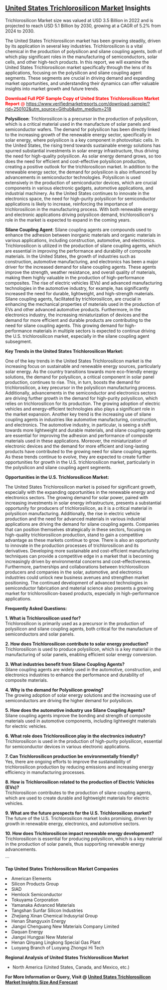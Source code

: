 <h2><a href="https://www.verifiedmarketreports.com/download-sample/?rid=250102&amp;utm_source=Github&amp;utm_medium=218" target="_blank">United States Trichlorosilicon Market</a> Insights</h2><p>Trichlorosilicon Market size was valued at USD 3.5 Billion in 2022 and is projected to reach USD 5.1 Billion by 2030, growing at a CAGR of 5.2% from 2024 to 2030.</p><p> <p>The United States Trichlorosilicon market has been growing steadily, driven by its application in several key industries. Trichlorosilicon is a vital chemical in the production of polysilicon and silane coupling agents, both of which play significant roles in the manufacturing of semiconductors, solar cells, and other high-tech products. In this report, we will examine the United States Trichlorosilicon market specifically through the lens of its applications, focusing on the polysilicon and silane coupling agent segments. These segments are crucial in driving demand and expanding market opportunities, and understanding their dynamics can offer valuable insights into market growth and future trends. <p><span class=""><span style="color: #ff0000;"><strong>Download Full PDF Sample Copy of United States Trichlorosilicon Market Report</strong> @ </span><a href="https://www.verifiedmarketreports.com/download-sample/?rid=250102&amp;utm_source=Github&amp;utm_medium=218" target="_blank">https://www.verifiedmarketreports.com/download-sample/?rid=250102&amp;utm_source=Github&amp;utm_medium=218</a></span></p></p> <p><strong>Polysilicon</strong>: Trichlorosilicon is a precursor in the production of polysilicon, which is a critical material used in the manufacture of solar panels and semiconductor wafers. The demand for polysilicon has been directly linked to the increasing growth of the renewable energy sector, specifically in solar energy, where polysilicon is a key component in photovoltaic cells. In the United States, the rising trend towards sustainable energy solutions has spurred substantial investments in solar energy infrastructure, thus driving the need for high-quality polysilicon. As solar energy demand grows, so too does the need for efficient and cost-effective polysilicon production, creating a positive outlook for the trichlorosilicon market. In addition to the renewable energy sector, the demand for polysilicon is also influenced by advancements in semiconductor technologies. Polysilicon is used extensively in the production of semiconductor devices, which are crucial components in various electronic gadgets, automotive applications, and industrial machinery. As the United States continues to innovate in the electronics space, the need for high-purity polysilicon for semiconductor applications is likely to increase, reinforcing the importance of trichlorosilicon in the manufacturing process. With both renewable energy and electronic applications driving polysilicon demand, trichlorosilicon's role in the market is expected to expand in the coming years.</p> <p><strong>Silane Coupling Agent</strong>: Silane coupling agents are compounds used to enhance the adhesion between inorganic materials and organic materials in various applications, including construction, automotive, and electronics. Trichlorosilicon is utilized in the production of silane coupling agents, which are essential in improving the performance and durability of composite materials. In the United States, the growth of industries such as construction, automotive manufacturing, and electronics has been a major driver for the increased demand for silane coupling agents. These agents improve the strength, weather resistance, and overall quality of materials, making them highly valuable in the production of high-performance composites. The rise of electric vehicles (EVs) and advanced manufacturing technologies in the automotive industry, for example, has significantly increased the need for durable, lightweight, and high-strength materials. Silane coupling agents, facilitated by trichlorosilicon, are crucial in enhancing the mechanical properties of materials used in the production of EVs and other advanced automotive products. Furthermore, in the electronics industry, the increasing miniaturization of devices and the demand for more efficient and durable products are contributing to the need for silane coupling agents. This growing demand for high-performance materials in multiple sectors is expected to continue driving the U.S. trichlorosilicon market, especially in the silane coupling agent subsegment.</p> <p><strong>Key Trends in the United States Trichlorosilicon Market:</strong></p> <p>One of the key trends in the United States Trichlorosilicon market is the increasing focus on sustainable and renewable energy sources, particularly solar energy. As the country transitions towards more eco-friendly energy solutions, the demand for polysilicon, a critical component in solar panel production, continues to rise. This, in turn, boosts the demand for trichlorosilicon, a key precursor in the polysilicon manufacturing process. Additionally, advancements in the semiconductor and electronics sectors are driving further growth in the demand for high-purity polysilicon, which relies on trichlorosilicon for its production. The growing adoption of electric vehicles and energy-efficient technologies also plays a significant role in the market expansion. Another key trend is the increasing use of silane coupling agents in industries like automotive manufacturing, construction, and electronics. The automotive industry, in particular, is seeing a shift towards more lightweight and durable materials, and silane coupling agents are essential for improving the adhesion and performance of composite materials used in these applications. Moreover, the miniaturization of electronic devices and the demand for more efficient and long-lasting products have contributed to the growing need for silane coupling agents. As these trends continue to evolve, they are expected to create further opportunities for growth in the U.S. trichlorosilicon market, particularly in the polysilicon and silane coupling agent segments.</p> <p><strong>Opportunities in the U.S. Trichlorosilicon Market:</strong></p> <p>The United States Trichlorosilicon market is poised for significant growth, especially with the expanding opportunities in the renewable energy and electronics sectors. The growing demand for solar power, paired with increasing investments in solar energy infrastructure, presents a substantial opportunity for producers of trichlorosilicon, as it is a critical material in polysilicon manufacturing. Additionally, the rise in electric vehicle production and the need for advanced materials in various industrial applications are driving the demand for silane coupling agents. Companies that can position themselves strategically in these sectors, focusing on high-quality trichlorosilicon production, stand to gain a competitive advantage as these markets continue to grow. There is also an opportunity to innovate in the production processes of trichlorosilicon and its derivatives. Developing more sustainable and cost-efficient manufacturing techniques can provide a competitive edge in a market that is becoming increasingly driven by environmental concerns and cost-effectiveness. Furthermore, partnerships and collaborations between trichlorosilicon producers and companies in the solar, automotive, and electronics industries could unlock new business avenues and strengthen market positioning. The continued development of advanced technologies in semiconductor fabrication and material science also presents a growing market for trichlorosilicon-based products, especially in high-performance applications.</p> <p><strong>Frequently Asked Questions:</strong></p> <p><strong>1. What is Trichlorosilicon used for?</strong><br>Trichlorosilicon is primarily used as a precursor in the production of polysilicon and silane coupling agents, both critical for the manufacture of semiconductors and solar panels.</p> <p><strong>2. How does Trichlorosilicon contribute to solar energy production?</strong><br>Trichlorosilicon is used to produce polysilicon, which is a key material in the manufacturing of solar panels, enabling efficient solar energy conversion.</p> <p><strong>3. What industries benefit from Silane Coupling Agents?</strong><br>Silane coupling agents are widely used in the automotive, construction, and electronics industries to enhance the performance and durability of composite materials.</p> <p><strong>4. Why is the demand for Polysilicon growing?</strong><br>The growing adoption of solar energy solutions and the increasing use of semiconductors are driving the higher demand for polysilicon.</p> <p><strong>5. How does the automotive industry use Silane Coupling Agents?</strong><br>Silane coupling agents improve the bonding and strength of composite materials used in automotive components, including lightweight materials for electric vehicles.</p> <p><strong>6. What role does Trichlorosilicon play in the electronics industry?</strong><br>Trichlorosilicon is used in the production of high-purity polysilicon, essential for semiconductor devices in various electronic applications.</p> <p><strong>7. Can Trichlorosilicon production be environmentally friendly?</strong><br>Yes, there are ongoing efforts to improve the sustainability of trichlorosilicon production by reducing emissions and increasing energy efficiency in manufacturing processes.</p> <p><strong>8. How is Trichlorosilicon related to the production of Electric Vehicles (EVs)?</strong><br>Trichlorosilicon contributes to the production of silane coupling agents, which are used to create durable and lightweight materials for electric vehicles.</p> <p><strong>9. What are the future prospects for the U.S. Trichlorosilicon market?</strong><br>The future of the U.S. Trichlorosilicon market looks promising, driven by growth in renewable energy, electronics, and automotive sectors.</p> <p><strong>10. How does Trichlorosilicon impact renewable energy development?</strong><br>Trichlorosilicon is essential for producing polysilicon, which is a key material in the production of solar panels, thus supporting renewable energy advancements.</p> ```</p><p><strong>Top United States Trichlorosilicon Market Companies</strong></p><div data-test-id=""><p><li>American Elements</li><li> Silicon Products Group</li><li> SIAD</li><li> Hemlock Semiconductor</li><li> Tokuyama Corporation</li><li> Yamanaka Advanced Materials</li><li> Tangshan Sunfar Silicon Industries</li><li> Zhejiang Xinan Chemical Indusyrial Group</li><li> Henan Shangyuxin Energy</li><li> Jiangxi Chenguang New Materials Company Limited</li><li> Daquan Energy</li><li> Jiangxi Hungpai New Material</li><li> Henan Qinyang Lingkong Special Gas Plant</li><li> Luoyang Branch of Luoyang Zhongsi Hi Tech</li></p><div><strong>Regional Analysis of&nbsp;United States Trichlorosilicon Market</strong></div><ul><li dir="ltr"><p dir="ltr">North America&nbsp;(United States, Canada, and Mexico, etc.)</p></li></ul><p><strong>For More Information or Query, Visit @&nbsp;</strong><strong><a href="https://www.verifiedmarketreports.com/product/trichlorosilicon-market/?utm_source=Github&amp;utm_medium=218" target="_blank">United States Trichlorosilicon Market Insights Size And Forecast</a></strong></p></div>
